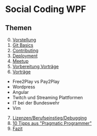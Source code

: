 # Social Coding WPF

## Themen
0. [Vorstellung](https://github.com/fafuuu/social_coding/blob/master/lesson0.md)
1. [Git Basics](https://github.com/fafuuu/social_coding/blob/master/lesson1.md)
2. [Contributing](https://github.com/fafuuu/social_coding/blob/master/lesson2.md)
3. [Deployment](https://github.com/fafuuu/social_coding/blob/master/lesson3.md)
4. [Meetup](https://github.com/fafuuu/social_coding/blob/master/lesson4_meetup.md)
5. [Vorbereitung Vorträge](https://github.com/fafuuu/social_coding/blob/master/lesson5.md)
6. [Vorträge](https://github.com/fafuuu/social_coding/blob/master/lesson6.md)
  + Free2Play vs Pay2Play
  + Wordpress
  + Angular
  + Twitch und Streaming Plattformen
  + IT bei der Bundeswehr
  + Vim
7. [Lizenzen/Berufseinstieg/Debugging](https://github.com/fafuuu/social_coding/blob/master/lesson7.md)
8. [10 Tipps aus "Pragmatic Programmer"](https://github.com/fafuuu/social_coding/blob/master/Pragmatic_Programmer.md)
9. [Fazit](https://github.com/fafuuu/social_coding/blob/master/Fazit.md)
